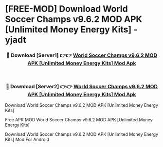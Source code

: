 # [FREE-MOD] Download World Soccer Champs v9.6.2 MOD APK [Unlimited Money Energy Kits] - yjadt


<div align="center">
<h3>🔴 Download [Server1] 👉👉 <a href="https://apk-comot.site?title=World_Soccer_Champs_v9.6.2_MOD_APK_[Unlimited_Money_Energy_Kits]">World Soccer Champs v9.6.2 MOD APK [Unlimited Money Energy Kits] Mod Apk</a></h3><br>

<h3>🔴 Download [Server2] 👉👉 <a href="https://apk-comot.site?title=World_Soccer_Champs_v9.6.2_MOD_APK_[Unlimited_Money_Energy_Kits]">World Soccer Champs v9.6.2 MOD APK [Unlimited Money Energy Kits] Mod Apk</a></h3>
</div>



Download World Soccer Champs v9.6.2 MOD APK [Unlimited Money Energy Kits] 

Free APK MOD World Soccer Champs v9.6.2 MOD APK [Unlimited Money Energy Kits] 

Download World Soccer Champs v9.6.2 MOD APK [Unlimited Money Energy Kits] Mod For Android

